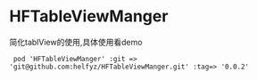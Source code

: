 # HFTableViewManger

 简化tablView的使用,具体使用看demo
 
     pod 'HFTableViewManger' :git => 'git@github.com:helfyz/HFTableViewManger.git' :tag=> '0.0.2'
     
     
